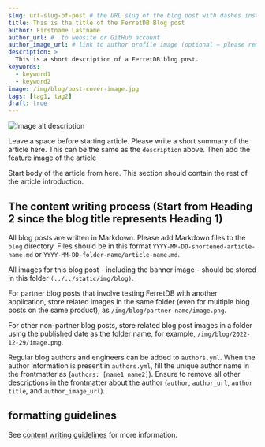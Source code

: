 ```yaml
---
slug: url-slug-of-post # the URL slug of the blog post with dashes instead of spaces
title: This is the title of the FerretDB Blog post
author: Firstname Lastname
author_url: #  to website or GitHub account
author_image_url: # link to author profile image (optional – please remove this line if you don't want to use an author image. See below for more info)
description: >
  This is a short description of a FerretDB blog post.
keywords:
  - keyword1
  - keyword2
image: /img/blog/post-cover-image.jpg
tags: [tag1, tag2]
draft: true
---
```


![Image alt description](/img/blog/banner-image.jpg) <!--Please add the path for the image banner (i.e. /img/blog/banner-image.png).-->

Leave a space before starting article.
Please write a short summary of the article here.
This can be the same as the `description` above.
Then add the feature image of the article

<!--truncate-->

Start body of the article from here.
This section should contain the rest of the article introduction.

## The content writing process (Start from Heading 2 since the blog title represents Heading 1)

All blog posts are written in Markdown.
Please add Markdown files to the `blog` directory.
Files should be in this format `YYYY-MM-DD-shortened-article-name.md` or `YYYY-MM-DD-folder-name/article-name.md`.

All images for this blog post - including the banner image - should be stored in this folder `(../../static/img/blog)`.

For partner blog posts that involve testing FerretDB with another application, store related images in the same folder (even for multiple blog posts on the same product), as `/img/blog/partner-name/image.png`.

For other non-partner blog posts, store related blog post images in a folder using the published date as the folder name, for example, `/img/blog/2022-12-29/image.png`.

Regular blog authors and engineers can be added to `authors.yml`.
When the author information is present in `authors.yml`, fill the unique author name in the frontmatter as (`authors: [name1 name2]`).
Ensure to remove all other descriptions in the frontmatter about the author (`author`, `author_url`, `author title`, and `author_image_url`).

## formatting guidelines

See [content writing guidelines](../../docs/contributing/writing-guide.md) for more information.
